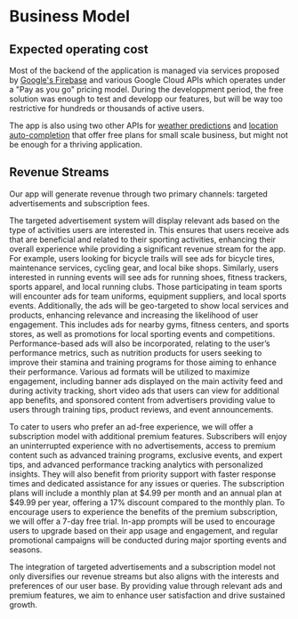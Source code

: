 # Business Model

## Expected operating cost
Most of the backend of the application is managed via services proposed by [Google's Firebase](https://firebase.google.com/) and various Google Cloud APIs which operates under a "Pay as you go" pricing model. During the developpment period, the free solution was enough to test and developp our features, but will be way too restrictive for hundreds or thousands of active users.

 The app is also using two other APIs for [weather predictions](https://openweathermap.org/api) and [location auto-completion](https://radar.com/product/api) that offer free plans for small scale business, but might not be enough for a thriving application.



## Revenue Streams

Our app will generate revenue through two primary channels: targeted advertisements and subscription fees.

The targeted advertisement system will display relevant ads based on the type of activities users are interested in. This ensures that users receive ads that are beneficial and related to their sporting activities, enhancing their overall experience while providing a significant revenue stream for the app. For example, users looking for bicycle trails will see ads for bicycle tires, maintenance services, cycling gear, and local bike shops. Similarly, users interested in running events will see ads for running shoes, fitness trackers, sports apparel, and local running clubs. Those participating in team sports will encounter ads for team uniforms, equipment suppliers, and local sports events. Additionally, the ads will be geo-targeted to show local services and products, enhancing relevance and increasing the likelihood of user engagement. This includes ads for nearby gyms, fitness centers, and sports stores, as well as promotions for local sporting events and competitions. Performance-based ads will also be incorporated, relating to the user’s performance metrics, such as nutrition products for users seeking to improve their stamina and training programs for those aiming to enhance their performance. Various ad formats will be utilized to maximize engagement, including banner ads displayed on the main activity feed and during activity tracking, short video ads that users can view for additional app benefits, and sponsored content from advertisers providing value to users through training tips, product reviews, and event announcements.

To cater to users who prefer an ad-free experience, we will offer a subscription model with additional premium features. Subscribers will enjoy an uninterrupted experience with no advertisements, access to premium content such as advanced training programs, exclusive events, and expert tips, and advanced performance tracking analytics with personalized insights. They will also benefit from priority support with faster response times and dedicated assistance for any issues or queries. The subscription plans will include a monthly plan at $4.99 per month and an annual plan at $49.99 per year, offering a 17% discount compared to the monthly plan. To encourage users to experience the benefits of the premium subscription, we will offer a 7-day free trial. In-app prompts will be used to encourage users to upgrade based on their app usage and engagement, and regular promotional campaigns will be conducted during major sporting events and seasons.

The integration of targeted advertisements and a subscription model not only diversifies our revenue streams but also aligns with the interests and preferences of our user base. By providing value through relevant ads and premium features, we aim to enhance user satisfaction and drive sustained growth.
